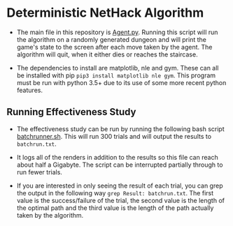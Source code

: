 # Deterministic NetHack Algorithm

* The main file in this repository is [Agent.py](./Agent.py). Running this script will run the algorithm on a randomly generated dungeon and will print the game's state to the screen after each move taken by the agent. The algorithm will quit, when it either dies or reaches the staircase.

* The dependencies to install are matplotlib, nle and gym. These can all be installed with pip `pip3 install matplotlib nle gym`. This program must be run with python 3.5+ due to its use of some more recent python features.

## Running Effectiveness Study

* The effectiveness study can be run by running the following bash script [batchrunner.sh](./batchrunner.sh). This will run 300 trials and will output the results to `batchrun.txt`. 

* It logs all of the renders in addition to the results so this file can reach about half a Gigabyte. The script can be interrupted partially through to run fewer trials.

* If you are interested in only seeing the result of each trial, you can grep the output in the following way `grep Result: batchrun.txt`. The first value is the success/failure of the trial, the second value is the length of the optimal path and the third value is the length of the path actually taken by the algorithm.
